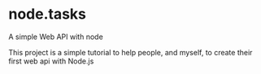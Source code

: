 # node.tasks
A simple Web API with node

This project is a simple tutorial to help people, and myself, to create their first web api with Node.js
